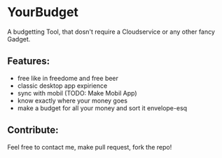 # YourBudget
A budgetting Tool, that dosn't require a Cloudservice or any other fancy Gadget. 

Features:
---------

* free like in freedome and free beer
* classic desktop app expirience
* sync with mobil (TODO: Make Mobil App)
* know exactly where your money goes
* make a budget for all your money and sort it envelope-esq

Contribute:
-----------

Feel free to contact me, make pull request, fork the repo!
